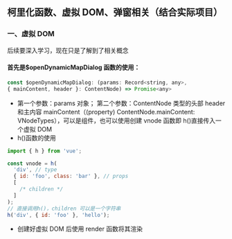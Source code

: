 ## 柯里化函数、虚拟 DOM、弹窗相关（结合实际项目）

### 一、虚拟 DOM

后续要深入学习，现在只是了解到了相关概念

#### 首先是$openDynamicMapDialog 函数的使用：

```javascript
const $openDynamicMapDialog: (params: Record<string, any>,
{ mainContent, header }: ContentNode) => Promise<any>
```

- 第一个参数：params 对象； 第二个参数：ContentNode 类型的头部 header 和主内容 mainContent（(property) ContentNode.mainContent: VNodeTypes），可以是组件，也可以使用创建 vnode 函数即 h()直接传入一个虚拟 DOM
- h()函数的使用

```javascript
import { h } from 'vue';

const vnode = h(
  'div', // type
  { id: 'foo', class: 'bar' }, // props
  [
    /* children */
  ]
);
// 直接调用h()，children 可以是一个字符串
h('div', { id: 'foo' }, 'hello');
```

- 创建好虚拟 DOM 后使用 render 函数将其渲染
